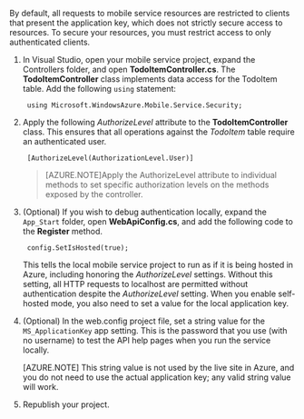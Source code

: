 

By default, all requests to mobile service resources are restricted to clients that present the application key, which does not strictly secure access to resources. To secure your resources, you must restrict access to only authenticated clients.

1. In Visual Studio, open your mobile service project, expand the Controllers folder, and open **TodoItemController.cs**. The **TodoItemController** class implements data access for the TodoItem table. Add the following `using` statement:

		using Microsoft.WindowsAzure.Mobile.Service.Security;

2. Apply the following _AuthorizeLevel_ attribute to the **TodoItemController** class. This ensures that all operations against the _TodoItem_ table require an authenticated user.

		[AuthorizeLevel(AuthorizationLevel.User)]

	>[AZURE.NOTE]Apply the AuthorizeLevel attribute to individual methods to set specific authorization levels on the methods exposed by the controller.

3. (Optional) If you wish to debug authentication locally, expand the `App_Start` folder, open **WebApiConfig.cs**, and add the following code to the **Register** method.  

		config.SetIsHosted(true);

	This tells the local mobile service project to run as if it is being hosted in Azure, including honoring the *AuthorizeLevel* settings. Without this setting, all HTTP requests to localhost are permitted without authentication despite the *AuthorizeLevel* setting. When you enable self-hosted mode, you also need to set a value for the local application key.

4. (Optional) In the web.config project file, set a string value for the `MS_ApplicationKey` app setting. This is the password that you use (with no username) to test the API help pages when you run the service locally.

	[AZURE.NOTE] This string value is not used by the live site in Azure, and you do not need to use the actual application key; any valid string value will work.
 
4. Republish your project.
